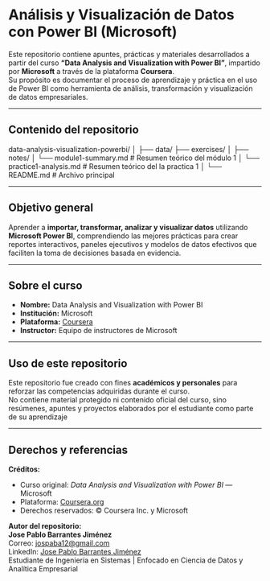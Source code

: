 # Análisis y Visualización de Datos con Power BI (Microsoft)

Este repositorio contiene apuntes, prácticas y materiales desarrollados a partir del curso **“Data Analysis and Visualization with Power BI”**, impartido por **Microsoft** a través de la plataforma **Coursera**.  
Su propósito es documentar el proceso de aprendizaje y práctica en el uso de Power BI como herramienta de análisis, transformación y visualización de datos empresariales.

---

## Contenido del repositorio

data-analysis-visualization-powerbi/
│
├── data/
├── exercises/
│
├── notes/
│ └── module1-summary.md # Resumen teórico del módulo 1
│ └── practice1-analysis.md # Resumen teórico del la practica 1
│
└── README.md # Archivo principal

---

## Objetivo general

Aprender a **importar, transformar, analizar y visualizar datos** utilizando **Microsoft Power BI**, comprendiendo las mejores prácticas para crear reportes interactivos, paneles ejecutivos y modelos de datos efectivos que faciliten la toma de decisiones basada en evidencia.

---

## Sobre el curso

- **Nombre:** Data Analysis and Visualization with Power BI  
- **Institución:** Microsoft  
- **Plataforma:** [Coursera](https://www.coursera.org/learn/data-analysis-and-visualization-with-power-bi)  
- **Instructor:** Equipo de instructores de Microsoft  

---

## Uso de este repositorio

Este repositorio fue creado con fines **académicos y personales** para reforzar las competencias adquiridas durante el curso.  
No contiene material protegido ni contenido oficial del curso, sino resúmenes, apuntes y proyectos elaborados por el estudiante como parte de su aprendizaje

---

## Derechos y referencias

**Créditos:**  
- Curso original: *Data Analysis and Visualization with Power BI* — Microsoft  
- Plataforma: [Coursera.org](https://www.coursera.org/learn/data-analysis-and-visualization-with-power-bi)  
- Derechos reservados: © Coursera Inc. y Microsoft  


**Autor del repositorio:**  
**Jose Pablo Barrantes Jiménez**  
Correo: [jospaba12@gmail.com](mailto:jospaba12@gmail.com)  
LinkedIn: [Jose Pablo Barrantes Jiménez](https://www.linkedin.com/in/josep55)  
Estudiante de Ingeniería en Sistemas | Enfocado en Ciencia de Datos y Analítica Empresarial